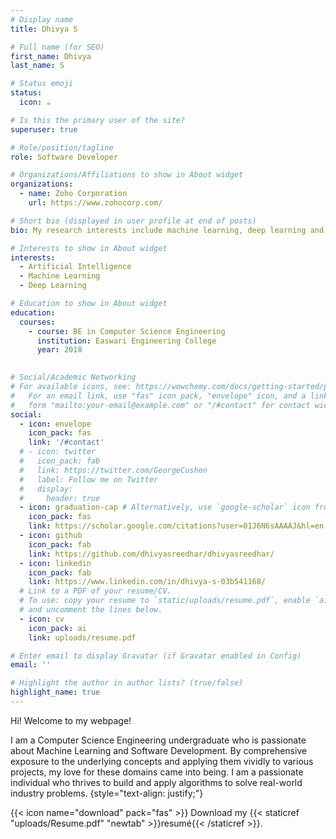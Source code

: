 ```yaml
---
# Display name
title: Dhivya S

# Full name (for SEO)
first_name: Dhivya
last_name: S

# Status emoji
status:
  icon: ☕️

# Is this the primary user of the site?
superuser: true

# Role/position/tagline
role: Software Developer

# Organizations/Affiliations to show in About widget
organizations:
  - name: Zoho Corporation
    url: https://www.zohocorp.com/

# Short bio (displayed in user profile at end of posts)
bio: My research interests include machine learning, deep learning and artificial intelligence.

# Interests to show in About widget
interests:
  - Artificial Intelligence
  - Machine Learning
  - Deep Learning

# Education to show in About widget
education:
  courses:
    - course: BE in Computer Science Engineering
      institution: Easwari Engineering College
      year: 2018
    

# Social/Academic Networking
# For available icons, see: https://wowchemy.com/docs/getting-started/page-builder/#icons
#   For an email link, use "fas" icon pack, "envelope" icon, and a link in the
#   form "mailto:your-email@example.com" or "/#contact" for contact widget.
social:
  - icon: envelope
    icon_pack: fas
    link: '/#contact'
  # - icon: twitter
  #   icon_pack: fab
  #   link: https://twitter.com/GeorgeCushen
  #   label: Follow me on Twitter
  #   display:
  #     header: true
  - icon: graduation-cap # Alternatively, use `google-scholar` icon from `ai` icon pack
    icon_pack: fas
    link: https://scholar.google.com/citations?user=01J6N6sAAAAJ&hl=en
  - icon: github
    icon_pack: fab
    link: https://github.com/dhivyasreedhar/dhivyasreedhar/
  - icon: linkedin
    icon_pack: fab
    link: https://www.linkedin.com/in/dhivya-s-03b541168/
  # Link to a PDF of your resume/CV.
  # To use: copy your resume to `static/uploads/resume.pdf`, enable `ai` icons in `params.yaml`,
  # and uncomment the lines below.
  - icon: cv
    icon_pack: ai
    link: uploads/resume.pdf

# Enter email to display Gravatar (if Gravatar enabled in Config)
email: ''

# Highlight the author in author lists? (true/false)
highlight_name: true
---
```


Hi! Welcome to my webpage!


I am a  Computer Science Engineering undergraduate who is passionate about Machine Learning and Software Development. By comprehensive exposure to the underlying concepts and applying them vividly to various projects, my love for these domains came into being. I am a passionate individual who thrives to build and apply algorithms to solve real-world industry problems.
{style="text-align: justify;"}



{{< icon name="download" pack="fas" >}} Download my {{< staticref "uploads/Resume.pdf" "newtab" >}}resumé{{< /staticref >}}.
